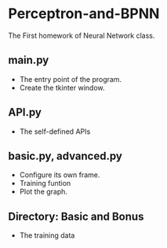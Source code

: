 # Perceptron-and-BPNN
The First homework of Neural Network class.

## main.py
- The entry point of the program.
- Create the tkinter window.

## API.py
- The self-defined APIs

## basic.py, advanced.py
- Configure its own frame.
- Training funtion
- Plot the graph.

## Directory: Basic and Bonus
- The training data
